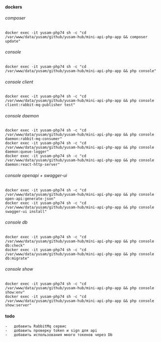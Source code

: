 #### dockers

###### composer

    docker exec -it yusam-php74 sh -c "cd /var/www/data/yusam/github/yusam-hub/mini-api-php-app && composer update"

###### console

    docker exec -it yusam-php74 sh -c "cd /var/www/data/yusam/github/yusam-hub/mini-api-php-app && php console"

###### console client

    docker exec -it yusam-php74 sh -c "cd /var/www/data/yusam/github/yusam-hub/mini-api-php-app && php console client:rabbit-mq-publisher test"

###### console daemon

    docker exec -it yusam-php74 sh -c "cd /var/www/data/yusam/github/yusam-hub/mini-api-php-app && php console daemon:rabbit-mq-consumer"
    docker exec -it yusam-php74 sh -c "cd /var/www/data/yusam/github/yusam-hub/mini-api-php-app && php console daemon:queue-logger"
    docker exec -it yusam-php74 sh -c "cd /var/www/data/yusam/github/yusam-hub/mini-api-php-app && php console daemon:react-http-server"

###### console openapi + swagger-ui

    docker exec -it yusam-php74 sh -c "cd /var/www/data/yusam/github/yusam-hub/mini-api-php-app && php console open-api:generate-json"
    docker exec -it yusam-php74 sh -c "cd /var/www/data/yusam/github/yusam-hub/mini-api-php-app && php console swagger-ui install"

###### console db

    docker exec -it yusam-php74 sh -c "cd /var/www/data/yusam/github/yusam-hub/mini-api-php-app && php console db:check"
    docker exec -it yusam-php74 sh -c "cd /var/www/data/yusam/github/yusam-hub/mini-api-php-app && php console db:migrate"

###### console show

    docker exec -it yusam-php74 sh -c "cd /var/www/data/yusam/github/yusam-hub/mini-api-php-app && php console show:env"
    docker exec -it yusam-php74 sh -c "cd /var/www/data/yusam/github/yusam-hub/mini-api-php-app && php console show:server"

#### todo
    
    -   добавить RabbitMq сервис
    -   добавить проверку token и sign для api
    -   добавить использования много токенов через Db